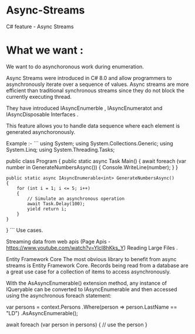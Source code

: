 # Async-Streams
C# feature - Async Streams 

# What we want :

We want to do asynchoronous work during enumeration.


Async Streams were introduced in C# 8.0 and allow programmers to asynchronously iterate over a sequence of values. Async streams are more efficient than traditional synchronous streams since they do not block the currently executing thread.

They have introduced IAsyncEnumerble<T> , IAsyncEnumeratot<T> and IAsyncDisposable Interfaces .

This feature allows you to handle data sequence where each element is generated asynchoronously.

Example :-
\`\`\`
using System;
using System.Collections.Generic;
using System.Linq;
using System.Threading.Tasks;

public class Program
{
    public static async Task Main()
    {
        await foreach (var number in GenerateNumbersAsync())
        {
            Console.WriteLine(number);
        }
    }

    public static async IAsyncEnumerable<int> GenerateNumbersAsync()
    {
        for (int i = 1; i <= 5; i++)
        {
            // Simulate an asynchronous operation
            await Task.Delay(100);
            yield return i;
        }
    }
}
\`\`\`
Use cases.

Streaming data from web apis (Page Apis - https://www.youtube.com/watch?v=Ylcl8hKks_Y) 
Reading Large Files .


Entity Framework Core
The most obvious library to benefit from async streams is Entity Framework Core. Records being read from a database are a great use case for a collection of items to access asynchronously.

With the AsAsyncEnumerable() extension method, any instance of IQueryable<T> can be converted to IAsyncEnumerable<T> and then accessed using the asynchronous foreach statement:

var persons = context.Persons
    .Where(person => person.LastName == "LD")
    .AsAsyncEnumerable();
 
await foreach (var person in persons)
{
    // use the person
}


